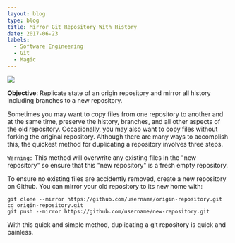 ```yaml
---
layout: blog
type: blog
title: Mirror Git Repository With History
date: 2017-06-23
labels:
  - Software Engineering
  - Git
  - Magic
---
```

<img class="ui small right floated rounded image" src="../images/blog/mirror-git-repository-with-history.png">

**Objective**: Replicate state of an origin repository and mirror all history including branches to a new repository.

Sometimes you may want to copy files from one repository to another and at the same time, preserve the history, branches, and all other aspects of the old repository. Occasionally, you may also want to copy files without forking the original repository. Although there are many ways to accomplish this, the quickest method for duplicating a repository involves three steps.

`Warning:` This method will overwrite any existing files in the "new repository" so ensure that this "new repository" is a fresh empty repository. 

To ensure no existing files are accidently removed, create a new repository on Github. You can mirror your old repository to its new home with:

```shell
git clone --mirror https://github.com/username/origin-repository.git
cd origin-repository.git
git push --mirror https://github.com/username/new-repository.git
```
With this quick and simple method, duplicating a git repository is quick and painless.